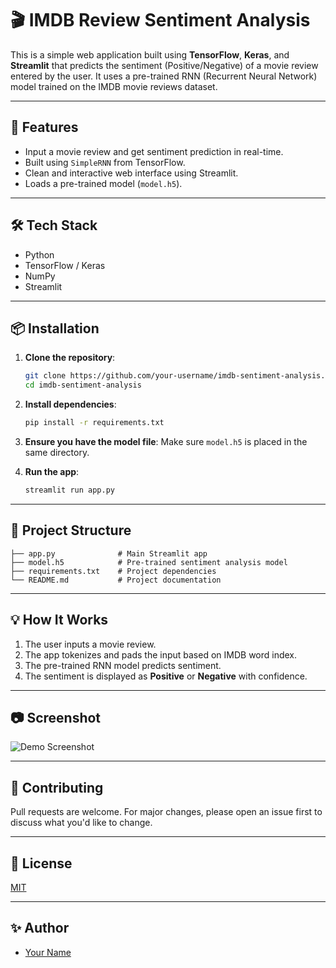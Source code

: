 # 🎬 IMDB Review Sentiment Analysis

This is a simple web application built using **TensorFlow**, **Keras**, and **Streamlit** that predicts the sentiment (Positive/Negative) of a movie review entered by the user. It uses a pre-trained RNN (Recurrent Neural Network) model trained on the IMDB movie reviews dataset.

---

## 🚀 Features

- Input a movie review and get sentiment prediction in real-time.
- Built using `SimpleRNN` from TensorFlow.
- Clean and interactive web interface using Streamlit.
- Loads a pre-trained model (`model.h5`).

---

## 🛠 Tech Stack

- Python
- TensorFlow / Keras
- NumPy
- Streamlit

---

## 📦 Installation

1. **Clone the repository**:
   ```bash
   git clone https://github.com/your-username/imdb-sentiment-analysis.git
   cd imdb-sentiment-analysis
   ```

2. **Install dependencies**:
   ```bash
   pip install -r requirements.txt
   ```

3. **Ensure you have the model file**:
   Make sure `model.h5` is placed in the same directory.

4. **Run the app**:
   ```bash
   streamlit run app.py
   ```

---

## 📁 Project Structure

```
├── app.py              # Main Streamlit app
├── model.h5            # Pre-trained sentiment analysis model
├── requirements.txt    # Project dependencies
└── README.md           # Project documentation
```

---

## 💡 How It Works

1. The user inputs a movie review.
2. The app tokenizes and pads the input based on IMDB word index.
3. The pre-trained RNN model predicts sentiment.
4. The sentiment is displayed as **Positive** or **Negative** with confidence.

---

## 📷 Screenshot

![Demo Screenshot](screenshot.png) <!-- Optional: add a screenshot of your app UI -->

---

## 🤝 Contributing

Pull requests are welcome. For major changes, please open an issue first to discuss what you'd like to change.

---

## 📄 License

[MIT](https://choosealicense.com/licenses/mit/)

---

## ✨ Author

- [Your Name](https://github.com/your-username)